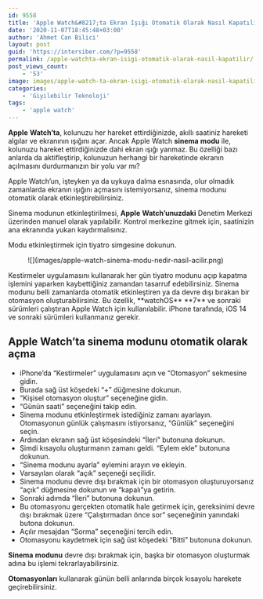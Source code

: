 ```yaml
---
id: 9558
title: 'Apple Watch&#8217;ta Ekran Işığı Otomatik Olarak Nasıl Kapatılır?'
date: '2020-11-07T18:45:48+03:00'
author: 'Ahmet Can Bilici'
layout: post
guid: 'https://intersiber.com/?p=9558'
permalink: /apple-watchta-ekran-isigi-otomatik-olarak-nasil-kapatilir/
post_views_count:
    - '53'
image: images/apple-watch-ta-ekran-isigi-otomatik-olarak-nasil-kapatilir.jpeg
categories:
    - 'Giyilebilir Teknoloji'
tags:
    - 'apple watch'
---
```


**Apple** **Watch’ta**, kolunuzu her hareket ettirdiğinizde, akıllı saatiniz hareketi algılar ve ekranının ışığını açar. Ancak Apple Watch **sinema** **modu** ile, kolunuzu hareket ettirdiğinizde dahi ekran ışığı yanmaz. Bu özelliği bazı anlarda da aktifleştirip, kolunuzun herhangi bir hareketinde ekranın açılmasını durdurmanızın bir yolu var mı?

Apple Watch’un, işteyken ya da uykuya dalma esnasında, olur olmadık zamanlarda ekranın ışığını açmasını istemiyorsanız, sinema modunu otomatik olarak etkinleştirebilirsiniz.

Sinema modunun etkinleştirilmesi, **Apple** **Watch’unuzdaki** Denetim Merkezi üzerinden manuel olarak yapılabilir. Kontrol merkezine gitmek için, saatinizin ana ekranında yukarı kaydırmalısınız.

Modu etkinleştirmek için tiyatro simgesine dokunun.

<figure class="wp-block-image size-large">![](images/apple-watch-sinema-modu-nedir-nasil-acilir.png)</figure>Kestirmeler uygulamasını kullanarak her gün tiyatro modunu açıp kapatma işlemini yaparken kaybettiğiniz zamandan tasarruf edebilirsiniz. Sinema modunu belli zamanlarda otomatik etkinleştiren ya da devre dışı bırakan bir otomasyon oluşturabilirsiniz. Bu özellik, **watchOS** **7** ve sonraki sürümleri çalıştıran Apple Watch için kullanılabilir. iPhone tarafında, iOS 14 ve sonraki sürümleri kullanmanız gerekir.

## Apple Watch’ta sinema modunu otomatik olarak açma

- iPhone’da “Kestirmeler” uygulamasını açın ve “Otomasyon” sekmesine gidin.
- Burada sağ üst köşedeki “+” düğmesine dokunun.
- “Kişisel otomasyon oluştur” seçeneğine gidin.
- “Günün saati” seçeneğini takip edin.
- Sinema modunu etkinleştirmek istediğiniz zamanı ayarlayın. Otomasyonun günlük çalışmasını istiyorsanız, “Günlük” seçeneğini seçin.
- Ardından ekranın sağ üst köşesindeki “İleri” butonuna dokunun.
- Şimdi kısayolu oluşturmanın zamanı geldi. “Eylem ekle” butonuna dokunun.
- “Sinema modunu ayarla” eylemini arayın ve ekleyin.
- Varsayılan olarak “açık” seçeneği seçilidir.
- Sinema modunu devre dışı bırakmak için bir otomasyon oluşturuyorsanız “açık” düğmesine dokunun ve “kapalı”ya getirin.
- Sonraki adımda “İleri” butonuna dokunun.
- Bu otomasyonu gerçekten otomatik hale getirmek için, gereksinimi devre dışı bırakmak üzere “Çalıştırmadan önce sor” seçeneğinin yanındaki butona dokunun.
- Açılır mesajdan “Sorma” seçeneğini tercih edin.
- Otomasyonu kaydetmek için sağ üst köşedeki “Bitti” butonuna dokunun.

**Sinema** **modunu** devre dışı bırakmak için, başka bir otomasyon oluşturmak adına bu işlemi tekrarlayabilirsiniz.

**Otomasyonları** kullanarak günün belli anlarında birçok kısayolu harekete geçirebilirsiniz.
